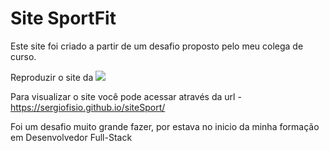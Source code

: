 # Site SportFit 

Este site foi criado a partir de um desafio proposto pelo meu colega de curso.

Reproduzir o site da ![](E:\programação\antigos\siteSport\asset\logo.png)

Para visualizar o site você pode acessar através da url - https://sergiofisio.github.io/siteSport/

Foi um desafio muito grande fazer, por estava no inicio da minha formação em Desenvolvedor Full-Stack